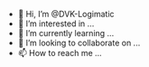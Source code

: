 - 👋 Hi, I’m @DVK-Logimatic
- 👀 I’m interested in ...
- 🌱 I’m currently learning ...
- 💞️ I’m looking to collaborate on ...
- 📫 How to reach me ...

<!---
DVK-Logimatic/DVK-Logimatic is a ✨ special ✨ repository because its `README.md` (this file) appears on your GitHub profile.
You can click the Preview link to take a look at your changes.
--->
